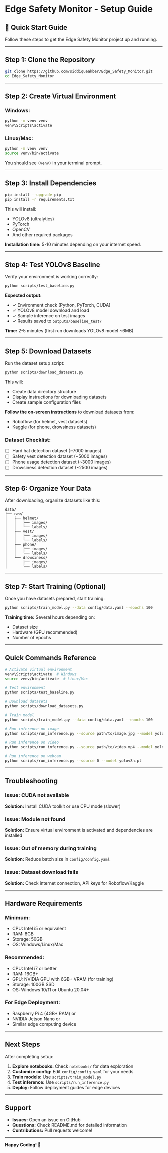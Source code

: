 # Edge Safety Monitor - Setup Guide

## 🚀 Quick Start Guide

Follow these steps to get the Edge Safety Monitor project up and running.

---

## Step 1: Clone the Repository

```bash
git clone https://github.com/siddiqueakber/Edge_Safety_Monitor.git
cd Edge_Safety_Monitor
```

---

## Step 2: Create Virtual Environment

### Windows:
```bash
python -m venv venv
venv\Scripts\activate
```

### Linux/Mac:
```bash
python -m venv venv
source venv/bin/activate
```

You should see `(venv)` in your terminal prompt.

---

## Step 3: Install Dependencies

```bash
pip install --upgrade pip
pip install -r requirements.txt
```

This will install:
- YOLOv8 (ultralytics)
- PyTorch
- OpenCV
- And other required packages

**Installation time:** 5-10 minutes depending on your internet speed.

---

## Step 4: Test YOLOv8 Baseline

Verify your environment is working correctly:

```bash
python scripts/test_baseline.py
```

**Expected output:**
- ✓ Environment check (Python, PyTorch, CUDA)
- ✓ YOLOv8 model download and load
- ✓ Sample inference on test images
- ✓ Results saved to `outputs/baseline_test/`

**Time:** 2-5 minutes (first run downloads YOLOv8 model ~6MB)

---

## Step 5: Download Datasets

Run the dataset setup script:

```bash
python scripts/download_datasets.py
```

This will:
- Create data directory structure
- Display instructions for downloading datasets
- Create sample configuration files

**Follow the on-screen instructions** to download datasets from:
- Roboflow (for helmet, vest datasets)
- Kaggle (for phone, drowsiness datasets)

### Dataset Checklist:
- [ ] Hard hat detection dataset (~7000 images)
- [ ] Safety vest detection dataset (~5000 images)
- [ ] Phone usage detection dataset (~3000 images)
- [ ] Drowsiness detection dataset (~2500 images)

---

## Step 6: Organize Your Data

After downloading, organize datasets like this:

```
data/
├── raw/
│   ├── helmet/
│   │   ├── images/
│   │   └── labels/
│   ├── vest/
│   │   ├── images/
│   │   └── labels/
│   ├── phone/
│   │   ├── images/
│   │   └── labels/
│   └── drowsiness/
│       ├── images/
│       └── labels/
```

---

## Step 7: Start Training (Optional)

Once you have datasets prepared, start training:

```bash
python scripts/train_model.py --data config/data.yaml --epochs 100
```

**Training time:** Several hours depending on:
- Dataset size
- Hardware (GPU recommended)
- Number of epochs

---

## Quick Commands Reference

```bash
# Activate virtual environment
venv\Scripts\activate  # Windows
source venv/bin/activate  # Linux/Mac

# Test environment
python scripts/test_baseline.py

# Download datasets
python scripts/download_datasets.py

# Train model
python scripts/train_model.py --data config/data.yaml --epochs 100

# Run inference on image
python scripts/run_inference.py --source path/to/image.jpg --model yolov8n.pt

# Run inference on video
python scripts/run_inference.py --source path/to/video.mp4 --model yolov8n.pt

# Run inference on webcam
python scripts/run_inference.py --source 0 --model yolov8n.pt
```

---

## Troubleshooting

### Issue: CUDA not available
**Solution:** Install CUDA toolkit or use CPU mode (slower)

### Issue: Module not found
**Solution:** Ensure virtual environment is activated and dependencies are installed

### Issue: Out of memory during training
**Solution:** Reduce batch size in `config/config.yaml`

### Issue: Dataset download fails
**Solution:** Check internet connection, API keys for Roboflow/Kaggle

---

## Hardware Requirements

### Minimum:
- CPU: Intel i5 or equivalent
- RAM: 8GB
- Storage: 50GB
- OS: Windows/Linux/Mac

### Recommended:
- CPU: Intel i7 or better
- RAM: 16GB+
- GPU: NVIDIA GPU with 6GB+ VRAM (for training)
- Storage: 100GB SSD
- OS: Windows 10/11 or Ubuntu 20.04+

### For Edge Deployment:
- Raspberry Pi 4 (4GB+ RAM) or
- NVIDIA Jetson Nano or
- Similar edge computing device

---

## Next Steps

After completing setup:

1. **Explore notebooks:** Check `notebooks/` for data exploration
2. **Customize config:** Edit `config/config.yaml` for your needs
3. **Train models:** Use `scripts/train_model.py`
4. **Test inference:** Use `scripts/run_inference.py`
5. **Deploy:** Follow deployment guides for edge devices

---

## Support

- **Issues:** Open an issue on GitHub
- **Questions:** Check README.md for detailed information
- **Contributions:** Pull requests welcome!

---

**Happy Coding! 🚀**

